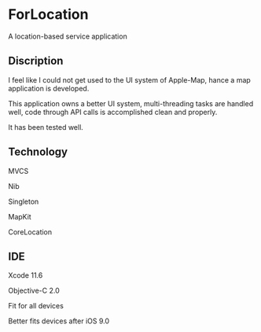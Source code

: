 # ForLocation
A location-based service application 

## Discription
I feel like I could not get used to the UI system of Apple-Map, hance a map application is developed. 

This application owns a better UI system, multi-threading tasks are handled well, code through API calls is accomplished clean and properly.

It has been tested well.

## Technology
MVCS

Nib

Singleton

MapKit

CoreLocation

## IDE

Xcode 11.6

Objective-C 2.0

Fit for all devices

Better fits devices after iOS 9.0
